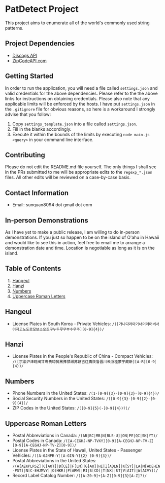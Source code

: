 # PatDetect Project
This project aims to enumerate all of the world's commonly used string patterns.

## Project Dependencies
- [Discogs API](https://www.discogs.com/developers/)
- [ZipCodeAPI.com](https://www.zipcodeapi.com/)

## Getting Started
In order to run the application, you will need a file called `settings.json` and valid credentials for the above dependencies. Please refer to the the above links for instructions on obtaining credentials. Please also note that any applicable limits will be enforced by the hosts.
I have put `settings.json` in the `.gitignore` file for obvious reasons, so here is a workaround I strongly advise that you follow: 

1. Copy `settings_template.json` into a file called `settings.json`.
2. Fill in the blanks accordingly.
3. Execute it within the bounds of the limits by executing `node main.js <query>` in your command line interface.

## Contributing
Please do not edit the README.md file yourself. The only things I shall see in the PRs submitted to me will be appropriate edits to the `regexp_*.json` files. All other edits will be reviewed on a case-by-case basis.

## Contact Information
- Email: sunquan8094 dot gmail dot com

## In-person Demonstrations
As I have yet to make a public release, I am willing to do in-person demonstrations. If you just so happen to be on the island of O'ahu in Hawaii and would like to see this in action, feel free to email me to arrange a demonstration date and time. Location is negotiable as long as it is on the island.

## Table of Contents
1. [Hangeul](#hangeul)
2. [Hanzi](#hanzi)
3. [Numbers](#numbers)
4. [Uppercase Roman Letters](#uppercase-roman-letters)

## Hangeul
- License Plates in South Korea - Private Vehicles: `/([가나다라마거너더러머버서어저고노도로모보소오조구누두루무부수우주][0-9]{4})/`

## Hanzi
- License Plates in the People's Republic of China - Compact Vehicles: `/([京渝沪津皖闽甘粤贵琼冀黑豫鄂湘苏赣吉辽青陕鲁晋川云浙桂蒙宁藏新][A-R][0-9]{4})/`

## Numbers
- Phone Numbers in the United States: `/(1-[0-9]{3}-[0-9]{3}-[0-9]{4})/`
- Social Security Numbers in the United States: `/([0-9]{3}-[0-9]{2}-[0-9]{4})/`
- ZIP Codes in the United States: `/([0-9]{5}(-[0-9]{4})?)/`

## Uppercase Roman Letters
- Postal Abbreviations in Canada: `/(AB|BC|MB|N[BLS-U]|ON|PE|QC|SK|YT)/`
- Postal Codes in Canada: `/([A-CEGHJ-NP-TVXY][0-9][A-CEGHJ-NP-TV-Z] [0-9][A-CEGHJ-NP-TV-Z][0-9])/`
- License Plates in the State of Hawaii, United States - Passenger Vehicles: `/([A-GJNPR-Y][A-GIN-Y]{2} [0-9]{3})/`
- Postal Abbreviations in the United States: `/(A[AEKPLRSZ]|C[AOT]|D[CE]|F[LM]|G[AU]|HI|I[ADLN]|K[SY]|LA|M[ADEHIN-PST]|N[C-EHJMVY]|O[HKR]|P[ARW]|RI|S[CD]|T[NX]|UT|V[AIT]|W[AIVY])/`
- Record Label Catalog Number: `/([A-Z0-9]+[A-Z][0-9]{3}[A-Z]?)/`
